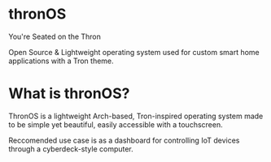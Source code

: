 # thronOS
You're Seated on the Thron

Open Source & Lightweight operating system used for custom smart home applications with a Tron theme.

# What is thronOS?
ThronOS is a lightweight Arch-based, Tron-inspired operating system made to be simple yet beautiful, easily accessible with a touchscreen.

Reccomended use case is as a dashboard for controlling IoT devices through a cyberdeck-style computer.
